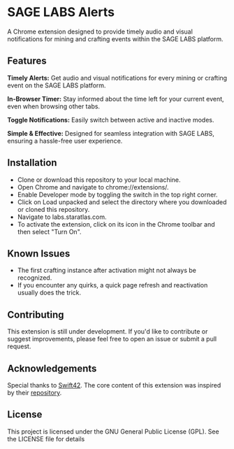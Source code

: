 # **SAGE LABS Alerts**
A Chrome extension designed to provide timely audio and visual notifications for mining and crafting events within the SAGE LABS platform.

## **Features**
**Timely Alerts:** 
Get audio and visual notifications for every mining or crafting event on the SAGE LABS platform.

**In-Browser Timer:**
Stay informed about the time left for your current event, even when browsing other tabs.

**Toggle Notifications:** 
Easily switch between active and inactive modes.

**Simple & Effective:** 
Designed for seamless integration with SAGE LABS, ensuring a hassle-free user experience.

## Installation
- Clone or download this repository to your local machine.
- Open Chrome and navigate to chrome://extensions/.
- Enable Developer mode by toggling the switch in the top right corner.
- Click on Load unpacked and select the directory where you downloaded or cloned this repository.
- Navigate to labs.staratlas.com.
- To activate the extension, click on its icon in the Chrome toolbar and then select "Turn On".

## Known Issues
- The first crafting instance after activation might not always be recognized.
- If you encounter any quirks, a quick page refresh and reactivation usually does the trick.

## Contributing
This extension is still under development. If you'd like to contribute or suggest improvements, please feel free to open an issue or submit a pull request.

## Acknowledgements
Special thanks to [Swift42]([url](https://github.com/Swift42)). The core content of this extension was inspired by their [repository]([url](https://github.com/Swift42/sa_notif)).

## License
This project is licensed under the GNU General Public License (GPL). See the LICENSE file for details
